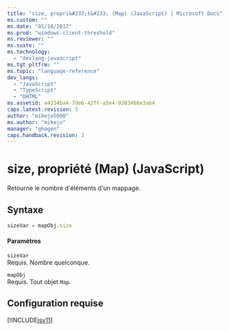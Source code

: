 ```yaml
---
title: "size, propri&#233;t&#233; (Map) (JavaScript) | Microsoft Docs"
ms.custom: ""
ms.date: "01/18/2017"
ms.prod: "windows-client-threshold"
ms.reviewer: ""
ms.suite: ""
ms.technology: 
  - "devlang-javascript"
ms.tgt_pltfrm: ""
ms.topic: "language-reference"
dev_langs: 
  - "JavaScript"
  - "TypeScript"
  - "DHTML"
ms.assetid: e4334ba4-7de6-42ff-a5e4-9203466e3ab4
caps.latest.revision: 3
author: "mikejo5000"
ms.author: "mikejo"
manager: "ghogen"
caps.handback.revision: 3
---
```

# size, propri&#233;t&#233; (Map) (JavaScript)
Retourne le nombre d'éléments d'un mappage.  
  
## Syntaxe  
  
```javascript  
sizeVar = mapObj.size  
```  
  
#### Paramètres  
 `sizeVar`  
 Requis.  Nombre quelconque.  
  
 `mapObj`  
 Requis.  Tout objet `Map`.  
  
## Configuration requise  
 [!INCLUDE[jsv11](../../javascript/reference/includes/jsv11-md.md)]
